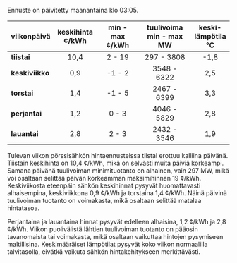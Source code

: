 Ennuste on päivitetty maanantaina klo 03:05.

| viikonpäivä  | keskihinta<br>¢/kWh | min - max<br>¢/kWh | tuulivoima<br>min - max<br>MW | keski-<br>lämpötila<br>°C |
|:-------------|:----------------:|:----------------:|:-------------:|:-------------:|
| **tiistai**  |      10,4       |       2 - 19      |   297 - 3808  |     -1,8      |
| **keskiviikko** |       0,9       |      -1 - 2      |   3548 - 6322 |      2,5      |
| **torstai**  |       1,4       |      -1 - 5      |   2467 - 6399 |      3,3      |
| **perjantai** |       1,2       |       0 - 3      |   4046 - 5829 |      2,8      |
| **lauantai** |       2,8       |       2 - 3      |   2432 - 3546 |      1,9      |

Tulevan viikon pörssisähkön hintaennusteissa tiistai erottuu kalliina päivänä. Tiistain keskihinta on 10,4 ¢/kWh, mikä on selvästi muita päiviä korkeampi. Samana päivänä tuulivoiman minimituotanto on alhainen, vain 297 MW, mikä voi osaltaan selittää päivän korkeamman maksimihinnan 19 ¢/kWh. Keskiviikosta eteenpäin sähkön keskihinnat pysyvät huomattavasti alhaisempina, keskiviikkona 0,9 ¢/kWh ja torstaina 1,4 ¢/kWh. Näinä päivinä tuulivoiman tuotanto on voimakasta, mikä osaltaan selittää matalaa hintatasoa.

Perjantaina ja lauantaina hinnat pysyvät edelleen alhaisina, 1,2 ¢/kWh ja 2,8 ¢/kWh. Viikon puolivälistä lähtien tuulivoiman tuotanto on pääosin tavanomaista tai voimakasta, mikä osaltaan vaikuttaa hintojen pysymiseen maltillisina. Keskimääräiset lämpötilat pysyvät koko viikon normaalilla talvitasolla, eivätkä vaikuta sähkön hintakehitykseen merkittävästi.